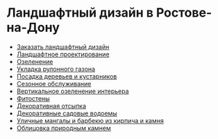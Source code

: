 # Ландшафтный дизайн в Ростове-на-Дону
<ul>
  <li><a href="https://tierra-verde.ru/">Заказать ландшафтный дизайн</a></li>
  <li><a href="https://live-stones.ru/blagoustroystvo/landshaftnoe-proektirovanie">Ландшафтное проектирование</a></li>
<li><a href="https://tierra-verde.ru/ozelenenie/">Oзеленение</a></li>
<li><a href="https://tierra-verde.ru/ozelenenie/rulonnyj-gazon/">Укладка рулонного газона</a></li>
  <li><a href="https://tierra-verde.ru/ozelenenie/posadka-rastenij/">Посадка деревьев и кустарников</a></li>
  <li><a href="https://live-stones.ru/ozelenenie/sezonnoe-obsluzhivanie">Сезонное обслуживание</a></li>
<li><a href="https://tierra-verde.ru/vertikalnyj-sad/">Вертикальное озеленение интерьера</a></li>
  <li><a href="https://tierra-verde.ru/vertikalnyj-sad/fitostena/">Фитостены</a></li>
<li><a href="https://tierra-verde.ru/landshaftny-dizain/dekorativnaya-otsypka/">Декоративная отсыпка</a></li>
<li><a href="https://live-stones.ru/kamen/vodopady-vodoemy">Декоративные садовые водоемы</a></li>
<li><a href="https://live-stones.ru/kamen/mangaly-barbeque">Уличные мангалы и барбекю из кирпича и камня</a></li>
<li><a href="https://live-stones.ru/kamen/oblitsovka-kamnem">Облицовка природным камнем</a></li>
  </ul>
